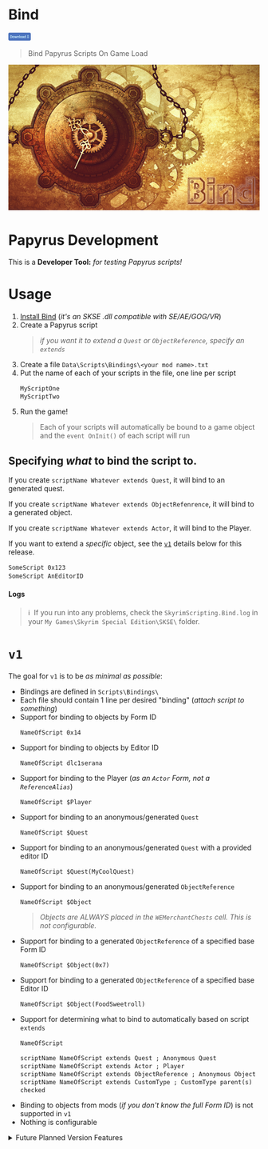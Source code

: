 # Bind

<a title="Download Bind"
   href="https://github.com/SkyrimScripting/Bind/releases/download/v1.1.2-turkey/BIND.v1.1.2-turkey.7z">
   <img
      alt="Download Bind"
      src="https://raw.githubusercontent.com/SkyrimScripting/Download/main/DownloadButton_256.png"
      height="16" />
</a>


> Bind Papyrus Scripts On Game Load

![Bind](Images/Logo.png)

# Papyrus Development

This is a **Developer Tool:** _for testing Papyrus scripts!_

# Usage

1. [Install Bind](https://github.com/SkyrimScripting/Bind/releases/download/v1/BIND.Papyrus.Scripts.7z) (_it's an SKSE .dll compatible with SE/AE/GOG/VR_)
1. Create a Papyrus script
   >  _if you want it to extend a `Quest` or `ObjectReference`, specify an `extends`_
1. Create a file `Data\Scripts\Bindings\<your mod name>.txt`
1. Put the name of each of your scripts in the file, one line per script
   ```
   MyScriptOne
   MyScriptTwo
   ```
1. Run the game!
   > Each of your scripts will automatically be bound to a game object
   > and the `event OnInit()` of each script will run

## Specifying _what_ to bind the script to.

If you create `scriptName Whatever extends Quest`, it will bind to an generated quest.

If you create `scriptName Whatever extends ObjectRefenrence`, it will bind to a generated object.

If you create `scriptName Whatever extends Actor`, it will bind to the Player.

If you want to extend a _specific_ object, see the [`v1`](#v1) details below for this release.

```sh
SomeScript 0x123
SomeScript AnEditorID
```

#### Logs

> ℹ ️ If you run into any problems, check the `SkyrimScripting.Bind.log` in your
> `My Games\Skyrim Special Edition\SKSE\` folder.

# `v1`

The goal for `v1` is to be _as minimal as possible_:

- Bindings are defined in `Scripts\Bindings\`
- Each file should contain 1 line per desired "binding" (_attach script to something_)
- Support for binding to objects by Form ID
  ```
  NameOfScript 0x14
  ```
- Support for binding to objects by Editor ID
  ```
  NameOfScript dlc1serana
  ```
- Support for binding to the Player (_as an `Actor` Form, not a `ReferenceAlias`_)
  ```
  NameOfScript $Player
  ```
- Support for binding to an anonymous/generated `Quest`
  ```
  NameOfScript $Quest
  ```
- Support for binding to an anonymous/generated `Quest` with a provided editor ID
  ```
  NameOfScript $Quest(MyCoolQuest)
  ```
- Support for binding to an anonymous/generated `ObjectReference`
  ```
  NameOfScript $Object
  ```
  > _Objects are ALWAYS placed in the `WEMerchantChests` cell. This is not configurable._
- Support for binding to a generated `ObjectReference` of a specified base Form ID
  ```
  NameOfScript $Object(0x7)
  ```
- Support for binding to a generated `ObjectReference` of a specified base Editor ID
  ```
  NameOfScript $Object(FoodSweetroll)
  ```
- Support for determining what to bind to automatically based on script `extends`
  ```
  NameOfScript
  ```
  ```psc
  scriptName NameOfScript extends Quest ; Anonymous Quest
  scriptName NameOfScript extends Actor ; Player
  scriptName NameOfScript extends ObjectReference ; Anonymous Object
  scriptName NameOfScript extends CustomType ; CustomType parent(s) checked
  ```
- Binding to objects from mods (_if you don't know the full Form ID_) is not supported in `v1`
- Nothing is configurable

<details><summary>Future Planned Version Features</summary>

# `v1.1` Champollion support (**Planned**)

> _This has not yet been implemented but is planned for the next release._

- Read every `.pex` (_file mtime support_)
- Auto register any including this comment:
  ```psc
  scriptName Whatever
  {
    BIND: Player
    BIND: $NewQuest$
  }
  ```
- Or Simply
  ```psc
  scriptName Whatever
  {BIND}
  ```

</details>
